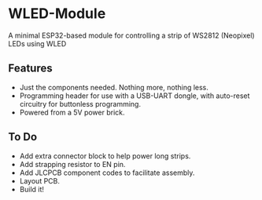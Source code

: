 # WLED-Module
A minimal ESP32-based module for controlling a strip of WS2812 (Neopixel) LEDs using WLED

## Features
- Just the components needed. Nothing more, nothing less.
- Programming header for use with a USB-UART dongle, with auto-reset circuitry for buttonless programming.
- Powered from a 5V power brick.

## To Do
- Add extra connector block to help power long strips.
- Add strapping resistor to EN pin.
- Add JLCPCB component codes to facilitate assembly.
- Layout PCB.
- Build it!


